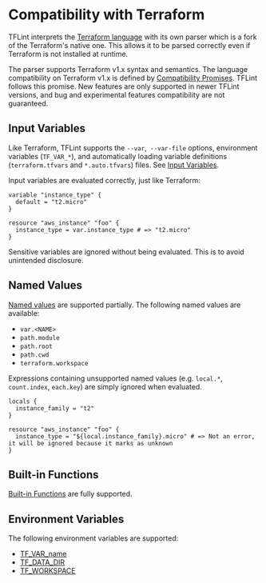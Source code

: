# Compatibility with Terraform

TFLint interprets the [Terraform language](https://www.terraform.io/language) with its own parser which is a fork of the Terraform's native one. This allows it to be parsed correctly even if Terraform is not installed at runtime.

The parser supports Terraform v1.x syntax and semantics. The language compatibility on Terraform v1.x is defined by [Compatibility Promises](https://www.terraform.io/language/v1-compatibility-promises). TFLint follows this promise. New features are only supported in newer TFLint versions, and bug and experimental features compatibility are not guaranteed.

## Input Variables

Like Terraform, TFLint supports the `--var`,` --var-file` options, environment variables (`TF_VAR_*`), and automatically loading variable definitions (`terraform.tfvars` and `*.auto.tfvars`) files. See [Input Variables](https://www.terraform.io/language/values/variables).

Input variables are evaluated correctly, just like Terraform:

```hcl
variable "instance_type" {
  default = "t2.micro"
}

resource "aws_instance" "foo" {
  instance_type = var.instance_type # => "t2.micro"
}
```

Sensitive variables are ignored without being evaluated. This is to avoid unintended disclosure.

## Named Values

[Named values](https://www.terraform.io/language/expressions/references) are supported partially. The following named values are available:

- `var.<NAME>`
- `path.module`
- `path.root`
- `path.cwd`
- `terraform.workspace`

Expressions containing unsupported named values (e.g. `local.*`, `count.index`, `each.key`) are simply ignored when evaluated.

```hcl
locals {
  instance_family = "t2"
}

resource "aws_instance" "foo" {
  instance_type = "${local.instance_family}.micro" # => Not an error, it will be ignored because it marks as unknown
}
```

## Built-in Functions

[Built-in Functions](https://www.terraform.io/language/functions) are fully supported.

## Environment Variables

The following environment variables are supported:

- [TF_VAR_name](https://www.terraform.io/cli/config/environment-variables#tf_var_name)
- [TF_DATA_DIR](https://www.terraform.io/cli/config/environment-variables#tf_data_dir)
- [TF_WORKSPACE](https://www.terraform.io/cli/config/environment-variables#tf_workspace)
